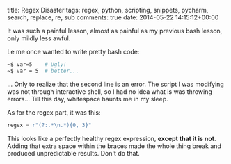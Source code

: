 title: Regex Disaster
tags: regex, python, scripting, snippets, pycharm, search, replace, re, sub
comments: true
date: 2014-05-22 14:15:12+00:00

It was such a painful lesson, almost as painful as my previous bash lesson, only mildly less awful.

Le me once wanted to write pretty bash code:

```bash
~$ var=5    # Ugly!
~$ var = 5  # better...

```

... Only to realize that the second line is an error. The script I was modifying was not through interactive shell, so I had no idea what is was throwing errors... Till this day, whitespace haunts me in my sleep.

As for the regex part, it was this:

```python
regex = r"(?:.*\n.*){0, 3}"

```

This looks like a perfectly healthy regex expression, **except that it is not**. Adding that extra space within the braces made the whole thing break and produced unpredictable results. Don't do that.
